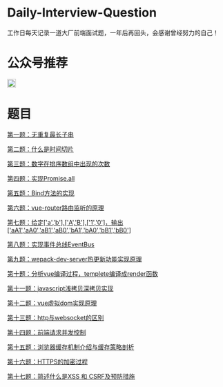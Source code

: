 # Daily-Interview-Question

工作日每天记录一道大厂前端面试题，一年后再回头，会感谢曾经努力的自己！
# 公众号推荐
<img src="https://00feng00.github.io/img/zefeng.jpg" width="20px" height="20px">

<br/>

# 题目
[第一题：无重复最长子串](https://github.com/00feng00/diaryBrush/issues/1)

[第二题：什么是时间切片](https://github.com/00feng00/diaryBrush/issues/2)

[第三题：数字在排序数组中出现的次数](https://github.com/00feng00/diaryBrush/issues/3)

[第四题：实现Promise.all](https://github.com/00feng00/diaryBrush/issues/4)

[第五题：Bind方法的实现](https://github.com/00feng00/diaryBrush/issues/5)

[第六题：vue-router路由监听的原理](https://github.com/00feng00/diaryBrush/issues/6)

[第七题：给定['a','b'],['A','B'],['1','0']，输出['aA1','aA0','aB1','aB0','bA1','bA0','bB1','bB0']](https://github.com/00feng00/diaryBrush/issues/7)

[第八题：实现事件总线EventBus](https://github.com/00feng00/diaryBrush/issues/8)

[第九题：wepack-dev-server热更新功能实现原理](https://github.com/00feng00/diaryBrush/issues/9)

[第十题：分析vue编译过程，templete编译成render函数](https://github.com/00feng00/diaryBrush/issues/10)

[第十一题：javascript浅拷贝深拷贝实现](https://github.com/00feng00/diaryBrush/issues/11)

[第十二题：vue虚拟dom实现原理](https://github.com/00feng00/diaryBrush/issues/12)

[第十三题：http与websocket的区别](https://github.com/00feng00/diaryBrush/issues/13)

[第十四题：前端请求并发控制](https://github.com/00feng00/diaryBrush/issues/14)

[第十五题：浏览器缓存机制介绍与缓存策略剖析](https://github.com/00feng00/diaryBrush/issues/15)

[第十六题：HTTPS的加密过程](https://github.com/00feng00/diaryBrush/issues/16)

[第十七题：简述什么是XSS 和 CSRF及预防措施](https://github.com/00feng00/diaryBrush/issues/17)
